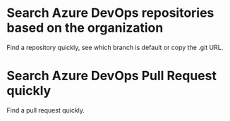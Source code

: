 # Search Azure DevOps repositories based on the organization
Find a repository quickly, see which branch is default or copy the .git URL.

# Search Azure DevOps Pull Request quickly
Find a pull request quickly.